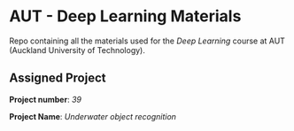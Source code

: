 # AUT - Deep Learning Materials

Repo containing all the materials used for the *Deep Learning* course at AUT
(Auckland University of Technology).

## Assigned Project

**Project number**: *39*

**Project Name**: *Underwater object recognition*